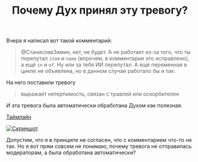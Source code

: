 ﻿---
title: "Почему Дух принял эту тревогу?"
se.owner.user_id: 178988
se.owner.display_name: "Qwertiy"
se.owner.link: "https://ru.meta.stackoverflow.com/users/178988/qwertiy"
se.link: "https://ru.meta.stackoverflow.com/questions/14576/%d0%9f%d0%be%d1%87%d0%b5%d0%bc%d1%83-%d0%94%d1%83%d1%85-%d0%bf%d1%80%d0%b8%d0%bd%d1%8f%d0%bb-%d1%8d%d1%82%d1%83-%d1%82%d1%80%d0%b5%d0%b2%d0%be%d0%b3%d1%83"
se.question_id: 14576
se.post_type: question
---
<p>Вчера я написал вот такой комментарий:</p>
<blockquote>
<p>@СтаниславЗимин, нет, не будет. А не работает из-за того, что ты перепутал <code>item</code> и <code>name</code> (впрочем, в комментарии это исправлено), а ещё <code>in</code> и <code>of</code>. Ну или за тебя ИИ перепутал. А ещё переменная в цикле не объявлена, но в данном случае работало бы и так.</p>
</blockquote>
<p>На него поставили тревогу</p>
<blockquote>
<p>выражает нетерпимость, связан с травлей или оскорбителен</p>
</blockquote>
<p>И эта тревога была автоматически обработана Духом как полезная.</p>
<p><a href="https://ru.stackoverflow.com/posts/1608053/timeline">Таймлайн</a></p>
<p><a href="https://i.sstatic.net/LRTVnaod.png" rel="nofollow noreferrer"><img src="https://i.sstatic.net/LRTVnaod.png" alt="Скриншот" /></a></p>
<p>Допустим, что я в принципе не согласен, что с комментарием что-то не так. Но я вот прям совсем не понимаю, почему тревога не отправилась модераторам, а была обработана автоматически?</p>
